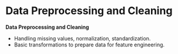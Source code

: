 # Data Preprocessing and Cleaning

**Data Preprocessing and Cleaning**

* Handling missing values, normalization, standardization.
* Basic transformations to prepare data for feature engineering.
